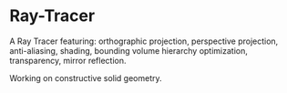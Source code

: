 # Ray-Tracer

A Ray Tracer featuring:
orthographic projection, 
perspective projection, 
anti-aliasing, 
shading, 
bounding volume hierarchy optimization,
transparency, 
mirror reflection.

Working on constructive solid geometry.
